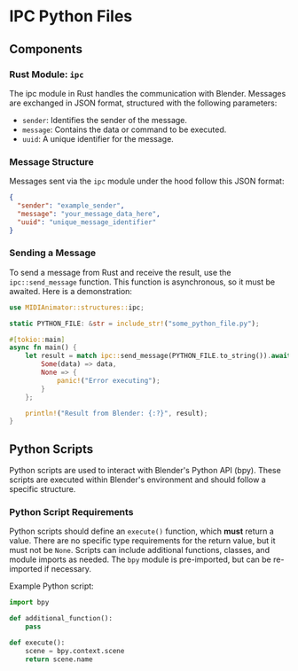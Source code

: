 # IPC Python Files

## Components
### Rust Module: `ipc`

The ipc module in Rust handles the communication with Blender. Messages are exchanged in JSON format, structured with the following parameters:

- `sender`: Identifies the sender of the message.
- `message`: Contains the data or command to be executed.
- `uuid`: A unique identifier for the message.

### Message Structure
Messages sent via the `ipc` module under the hood follow this JSON format:

```json
{
  "sender": "example_sender",
  "message": "your_message_data_here",
  "uuid": "unique_message_identifier"
}
```

### Sending a Message

To send a message from Rust and receive the result, use the `ipc::send_message` function. This function is asynchronous, so it must be awaited. Here is a demonstration:


```rs
use MIDIAnimator::structures::ipc;

static PYTHON_FILE: &str = include_str!("some_python_file.py");

#[tokio::main]
async fn main() {
    let result = match ipc::send_message(PYTHON_FILE.to_string()).await {
        Some(data) => data,
        None => {
            panic!("Error executing");
        }
    };

    println!("Result from Blender: {:?}", result);
}
```

## Python Scripts

Python scripts are used to interact with Blender's Python API (bpy). These scripts are executed within Blender's environment and should follow a specific structure.

### Python Script Requirements

Python scripts should define an `execute()` function, which **must** return a value. There are no specific type requirements for the return value, but it must not be `None`. Scripts can include additional functions, classes, and module imports as needed. The `bpy` module is pre-imported, but can be re-imported if necessary.

Example Python script:


```py
import bpy

def additional_function():
    pass

def execute():
    scene = bpy.context.scene
    return scene.name

```

